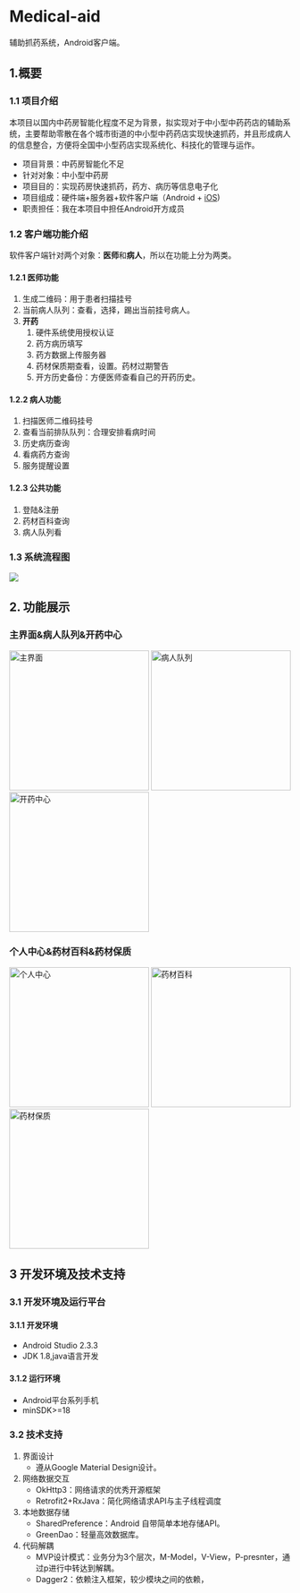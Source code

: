 # Medical-aid
辅助抓药系统，Android客户端。

## 1.概要

### 1.1 项目介绍

本项目以国内中药房智能化程度不足为背景，拟实现对于中小型中药药店的辅助系统，主要帮助零散在各个城市街道的中小型中药药店实现快速抓药，并且形成病人的信息整合，方便将全国中小型药店实现系统化、科技化的管理与运作。

- 项目背景：中药房智能化不足
- 针对对象：中小型中药房
- 项目目的：实现药房快速抓药，药方、病历等信息电子化
- 项目组成：硬件端+服务器+软件客户端（Android + [iOS](!https://github.com/Mclarenyang/medicine_aid))
- 职责担任：我在本项目中担任Android开方成员

### 1.2 客户端功能介绍

软件客户端针对两个对象：**医师**和**病人**，所以在功能上分为两类。

#### 1.2.1 医师功能

1. 生成二维码：用于患者扫描挂号
2. 当前病人队列：查看，选择，踢出当前挂号病人。
3. **开药**
   1. 硬件系统使用授权认证
   2. 药方病历填写
   3. 药方数据上传服务器
   4. 药材保质期查看，设置。药材过期警告
   5. 开方历史备份：方便医师查看自己的开药历史。

#### 1.2.2 病人功能

1. 扫描医师二维码挂号
2. 查看当前排队队列：合理安排看病时间
3. 历史病历查询
4. 看病药方查询
5. 服务提醒设置

#### 1.2.3 公共功能

1. 登陆&注册
2. 药材百科查询
3. 病人队列看

### 1.3 系统流程图

![](https://github.com/zzbb1199/Medical-aid/blob/master/pic/%E7%B3%BB%E7%BB%9F%E6%B5%81%E5%9B%BEpng.png)

## 2. 功能展示

### 主界面&病人队列&开药中心

​    <img src="https://github.com/zzbb1199/Medical-aid/blob/master/pic/%E4%B8%BB%E7%95%8C%E9%9D%A2.jpg" title="主界面" width="250px" alt="主界面">  <img src="https://github.com/zzbb1199/Medical-aid/blob/master/pic/%E7%97%85%E4%BA%BA%E9%98%9F%E5%88%97.jpg" title="病人队列"  width="250px" alt="病人队列"><img src="https://github.com/zzbb1199/Medical-aid/blob/master/pic/%E4%B8%BB%E7%95%8C%E9%9D%A2.jpg" title="开药中心"  width="250px" alt="开药中心">

### 个人中心&药材百科&药材保质

​    <img src="https://github.com/zzbb1199/Medical-aid/blob/master/pic/%E5%BC%80%E8%8D%AF%E4%B8%AD%E5%BF%83.jpg" title="个人中心"  width="250px" alt="个人中心">  <img src="https://github.com/zzbb1199/Medical-aid/blob/master/pic/%E8%8D%AF%E6%9D%90%E7%99%BE%E7%A7%91.jpg" title="药材百科"  width="250px" alt="药材百科">  <img src="https://github.com/zzbb1199/Medical-aid/blob/master/pic/%E8%8D%AF%E6%9D%90%E4%BF%9D%E8%B4%A8%E6%9F%A5%E8%AF%A2.jpg" title="药材保质"  width="250px" alt="药材保质">




## 3 开发环境及技术支持

### 3.1  开发环境及运行平台

#### 3.1.1 开发环境

- Android Studio 2.3.3 
- JDK 1.8,java语言开发

#### 3.1.2 运行环境

- Android平台系列手机
- minSDK>=18

### 3.2 技术支持

1. 界面设计
   - 遵从Google Material Design设计。
2. 网络数据交互
   - OkHttp3：网络请求的优秀开源框架
   - Retrofit2+RxJava：简化网络请求API与主子线程调度
3. 本地数据存储
   - SharedPreference：Android 自带简单本地存储API。
   - GreenDao：轻量高效数据库。
4. 代码解耦
   - MVP设计模式：业务分为3个层次，M-Model，V-View，P-presnter，通过p进行中转达到解耦。
   - Dagger2：依赖注入框架，较少模块之间的依赖，
